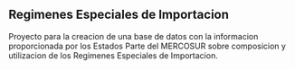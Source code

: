 ## Regimenes Especiales de Importacion

Proyecto para la creacion de una base de datos con la informacion proporcionada por los Estados Parte del MERCOSUR sobre composicion y utilizacion de los Regimenes Especiales de Importacion.